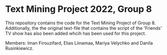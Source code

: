 # Text Mining Project 2022, Group 8
This repository contains the code for the Text Mining Project of Group 8. 
Additionally, the the original text-file that contains the script of the 'Friends' TV show has also been added whcih has been used for this project.

Members:
Iman Firouzifard, Elias Liinamaa, Mariya Velychko and Danila Rusinkiewicz.
